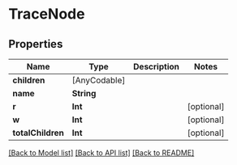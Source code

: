# TraceNode

## Properties

Name | Type | Description | Notes
------------ | ------------- | ------------- | -------------
**children** | [AnyCodable] |  | 
**name** | **String** |  | 
**r** | **Int** |  | [optional] 
**w** | **Int** |  | [optional] 
**totalChildren** | **Int** |  | [optional] 

[[Back to Model list]](../#documentation-for-models) [[Back to API list]](../#documentation-for-api-endpoints) [[Back to README]](../)


